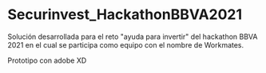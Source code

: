 # Securinvest_HackathonBBVA2021
Solución desarrollada para el reto "ayuda para invertir"  del hackathon BBVA 2021 en el cual se participa como equipo con el nombre de Workmates.


Prototipo con adobe XD
